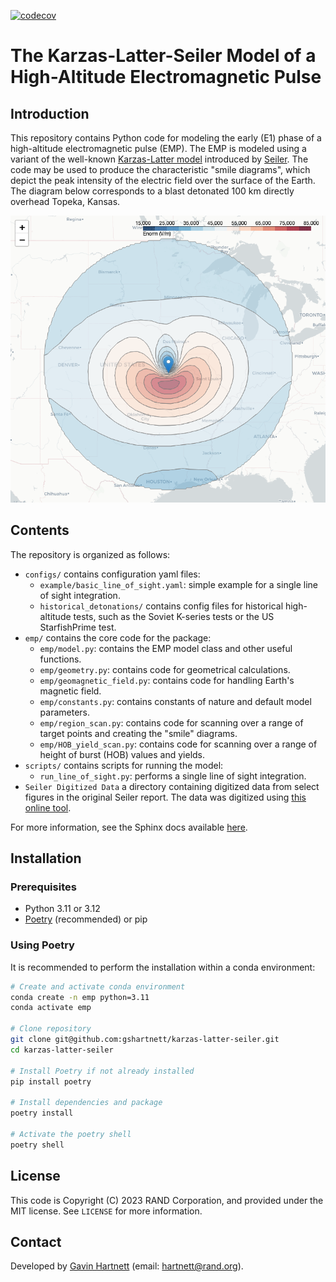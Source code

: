 [![codecov](https://codecov.io/gh/gshartnett/karzas-latter-seiler/branch/main/graph/badge.svg)](https://codecov.io/gh/gshartnett/karzas-latter-seiler)

# The Karzas-Latter-Seiler Model of a High-Altitude Electromagnetic Pulse

## Introduction
This repository contains Python code for modeling the early (E1) phase of a high-altitude electromagnetic pulse (EMP). The EMP is modeled using a variant of the well-known [Karzas-Latter model](https://journals.aps.org/pr/abstract/10.1103/PhysRev.137.B1369) introduced by [Seiler](https://apps.dtic.mil/sti/citations/ADA009208). The code may be used to produce the characteristic "smile diagrams", which depict the peak intensity of the electric field over the surface of the Earth. The diagram below corresponds to a blast detonated 100 km directly overhead Topeka, Kansas.

<img src="Topeka_smile.png" alt="Topeka" width="1000"/>

## Contents
The repository is organized as follows:
- `configs/` contains configuration yaml files:
    - `example/basic_line_of_sight.yaml`: simple example for a single line of sight integration.
    - `historical_detonations/` contains config files for historical high-altitude tests, such as the Soviet K-series tests or the US StarfishPrime test.
- `emp/` contains the core code for the package:
    - `emp/model.py`: contains the EMP model class and other useful functions.
    - `emp/geometry.py`: contains code for geometrical calculations.
    - `emp/geomagnetic_field.py`: contains code for handling Earth's magnetic field.
    - `emp/constants.py`: contains constants of nature and default model parameters.
    - `emp/region_scan.py`: contains code for scanning over a range of target points and creating the "smile" diagrams.
    - `emp/HOB_yield_scan.py`: contains code for scanning over a range of height of burst (HOB) values and yields.
- `scripts/` contains scripts for running the model:
    - `run_line_of_sight.py`: performs a single line of sight integration.
- `Seiler Digitized Data` a directory containing digitized data from select figures in the original Seiler report. The data was digitized using [this online tool](https://apps.automeris.io/wpd/).

For more information, see the Sphinx docs available [here](https://gshartnett.github.io/karzas-latter-seiler/).

## Installation

### Prerequisites
- Python 3.11 or 3.12
- [Poetry](https://python-poetry.org/) (recommended) or pip

### Using Poetry
It is recommended to perform the installation within a conda environment:

```bash
# Create and activate conda environment
conda create -n emp python=3.11
conda activate emp

# Clone repository
git clone git@github.com:gshartnett/karzas-latter-seiler.git
cd karzas-latter-seiler

# Install Poetry if not already installed
pip install poetry

# Install dependencies and package
poetry install

# Activate the poetry shell
poetry shell
```

## License
This code is Copyright (C) 2023 RAND Corporation, and provided under the MIT license. See `LICENSE` for more information.

## Contact
Developed by [Gavin Hartnett](https://gshartnett.github.io/) (email: hartnett@rand.org).
